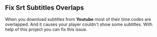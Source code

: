 ## Fix Srt Subtitles Overlaps
<!This project is about fixing time overlaps in subtitles those extracted from YouTube.>
When you download subtitles from **Youtube** most of their time codes are overlapped. And it causes your player couldn't show some subtitles.
With help of this project you can fix this issue. 
